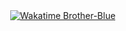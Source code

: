 <div align="center">
  <div>
    <a href="https://wakatime.com/@Brother_Blue"><img alt="Wakatime Brother-Blue" src="https://wakatime.com/badge/user/98da0f01-0887-45d4-8069-aa24bd4e73aa.svg?style=for-the-badge"></a>
    <img src="https://komarev.com/ghpvc/?username=brother-blue&style=for-the-badge&color=41B782" alt=""/>
  </div>
  <div>
    <img src="https://github-readme-stats.vercel.app/api?username=brother-blue&count_private=true&show_icons=true&theme=radical&hide_rank=false)](https://github.com/anuraghazra/github-readme-stats" alt="" />
  </div>
</div>
